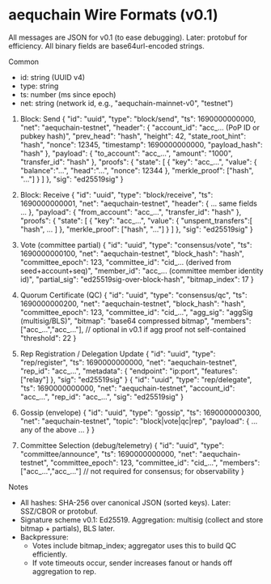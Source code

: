 # aequchain Wire Formats (v0.1)

All messages are JSON for v0.1 (to ease debugging). Later: protobuf for efficiency.
All binary fields are base64url-encoded strings.

Common
- id: string (UUID v4)
- type: string
- ts: number (ms since epoch)
- net: string (network id, e.g., "aequchain-mainnet-v0", "testnet")

1) Block: Send
{
  "id": "uuid",
  "type": "block/send",
  "ts": 1690000000000,
  "net": "aequchain-testnet",
  "header": {
    "account_id": "acc_... (PoP ID or pubkey hash)",
    "prev_head": "hash",
    "height": 42,
    "state_root_hint": "hash",
    "nonce": 12345,
    "timestamp": 1690000000000,
    "payload_hash": "hash"
  },
  "payload": {
    "to_account": "acc_...",
    "amount": "1000",
    "transfer_id": "hash"
  },
  "proofs": {
    "state": [
      { "key": "acc_...", "value": { "balance":"...", "head":"...", "nonce": 12344 }, "merkle_proof": ["hash", "..."] }
    ]
  },
  "sig": "ed25519sig"
}

2) Block: Receive
{
  "id": "uuid",
  "type": "block/receive",
  "ts": 1690000000001,
  "net": "aequchain-testnet",
  "header": { ... same fields ... },
  "payload": {
    "from_account": "acc_...",
    "transfer_id": "hash"
  },
  "proofs": {
    "state": [
      { "key": "acc_...", "value": { "unspent_transfers":[ "hash", ... ] }, "merkle_proof": ["hash", "..."] }
    ]
  },
  "sig": "ed25519sig"
}

3) Vote (committee partial)
{
  "id": "uuid",
  "type": "consensus/vote",
  "ts": 1690000000100,
  "net": "aequchain-testnet",
  "block_hash": "hash",
  "committee_epoch": 123,
  "committee_id": "cid_... (derived from seed+account+seq)",
  "member_id": "acc_... (committee member identity id)",
  "partial_sig": "ed25519sig-over-block-hash",
  "bitmap_index": 17
}

4) Quorum Certificate (QC)
{
  "id": "uuid",
  "type": "consensus/qc",
  "ts": 1690000000200,
  "net": "aequchain-testnet",
  "block_hash": "hash",
  "committee_epoch": 123,
  "committee_id": "cid_...",
  "agg_sig": "aggSig (multisig/BLS)",
  "bitmap": "base64 compressed bitmap",
  "members": ["acc_...","acc_..."],  // optional in v0.1 if agg proof not self-contained
  "threshold": 22
}

5) Rep Registration / Delegation Update
{
  "id": "uuid",
  "type": "rep/register",
  "ts": 1690000000000,
  "net": "aequchain-testnet",
  "rep_id": "acc_...",
  "metadata": { "endpoint": "ip:port", "features": ["relay"] },
  "sig": "ed25519sig"
}
{
  "id": "uuid",
  "type": "rep/delegate",
  "ts": 1690000000000,
  "net": "aequchain-testnet",
  "account_id": "acc_...",
  "rep_id": "acc_...",
  "sig": "ed25519sig"
}

6) Gossip (envelope)
{
  "id": "uuid",
  "type": "gossip",
  "ts": 1690000000300,
  "net": "aequchain-testnet",
  "topic": "block|vote|qc|rep",
  "payload": { ... any of the above ... }
}

7) Committee Selection (debug/telemetry)
{
  "id": "uuid",
  "type": "committee/announce",
  "ts": 1690000000000,
  "net": "aequchain-testnet",
  "committee_epoch": 123,
  "committee_id": "cid_...",
  "members": ["acc_...","acc_..."]  // not required for consensus; for observability
}

Notes
- All hashes: SHA-256 over canonical JSON (sorted keys). Later: SSZ/CBOR or protobuf.
- Signature scheme v0.1: Ed25519. Aggregation: multisig (collect and store bitmap + partials), BLS later.
- Backpressure:
  - Votes include bitmap_index; aggregator uses this to build QC efficiently.
  - If vote timeouts occur, sender increases fanout or hands off aggregation to rep.